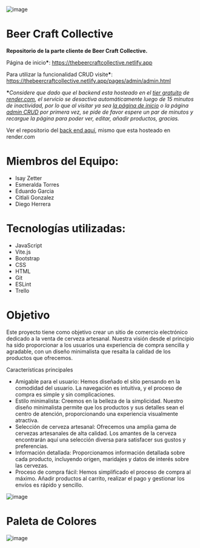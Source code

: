 ![image](https://github.com/izetter/beercraftcollective/assets/140113130/0d358a0b-631b-4102-bf2c-4f1073dec78e)

# Beer Craft Collective

<p><b>Repositorio de la parte cliente de Beer Craft Collective.</b></p>


Página de inicio<b>*</b>:
https://thebeercraftcollective.netlify.app

Para utilizar la funcionalidad CRUD visite<b>*</b>:
https://thebeercraftcollective.netlify.app/pages/admin/admin.html

<b>*</b><em>Considere que dado que el backend esta hosteado en el <ins>tier gratuito</ins> de [render.com](https://render.com/), el servicio
se desactiva automáticamente luego de 15 minutos de inactividad, por lo que al visitar ya sea [la página de inicio](https://thebeercraftcollective.netlify.app)
o la página [admin CRUD](https://thebeercraftcollective.netlify.app/pages/admin/admin.html) por primera vez, se pide de favor espere un par de minutos y recargue
la página para poder ver, editar, añadir productos, gracias.</em>

Ver el repositorio del [back end aquí](https://github.com/izetter/beercraftcollectiveBACKEND), mismo que esta hosteado en render.com

# Miembros del Equipo:

<ul>
<li>Isay Zetter</li>
<li>Esmeralda Torres</li>
<li>Eduardo Garcia</li>
<li>Citlali Gonzalez</li>
<li>Diego Herrera</li>

</ul>

# Tecnologías utilizadas:

<ul>
<li>JavaScript</li>
<li>Vite.js</li>
<li>Bootstrap</li>
<li>CSS</li>
<li>HTML</li>
<li>Git</li>
<li>ESLint</li>
<li>Trello</li>
</ul>

# Objetivo

Este proyecto tiene como objetivo crear un sitio de comercio electrónico dedicado a la venta de cerveza artesanal. Nuestra visión desde el principio ha sido proporcionar a los usuarios una experiencia de compra sencilla y agradable, con un diseño minimalista que resalta la calidad de los productos que ofrecemos.

Características principales

<ul>
<li>Amigable para el usuario: Hemos diseñado el sitio pensando en la comodidad del usuario. La navegación es intuitiva, y el proceso de compra es simple y sin complicaciones.</li>

<li>Estilo minimalista: Creemos en la belleza de la simplicidad. Nuestro diseño minimalista permite que los productos y sus detalles sean el centro de atención, proporcionando una experiencia visualmente atractiva.</li>

<li>Selección de cerveza artesanal: Ofrecemos una amplia gama de cervezas artesanales de alta calidad. Los amantes de la cerveza encontrarán aquí una selección diversa para satisfacer sus gustos y preferencias.</li>

<li>Información detallada: Proporcionamos información detallada sobre cada producto, incluyendo origen, maridajes y datos de interés sobre las cervezas.</li>

<li>Proceso de compra fácil: Hemos simplificado el proceso de compra al máximo. Añadir productos al carrito, realizar el pago y gestionar los envíos es rápido y sencillo.</li>
</ul>

![image](https://github.com/izetter/beercraftcollective/assets/140113130/1149c87c-1ce8-4dcb-92de-238b98eb9432)

# Paleta de Colores

![image](https://github.com/izetter/beercraftcollective/assets/140113130/2a612acd-81db-45b4-b42a-53dbc3645b91)
